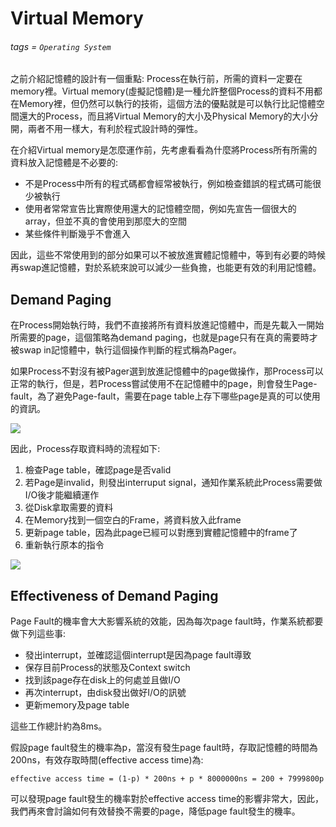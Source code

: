 # Virtual Memory
###### tags = `Operating System`

之前介紹記憶體的設計有一個重點: Process在執行前，所需的資料一定要在memory裡。Virtual memory(虛擬記憶體)是一種允許整個Process的資料不用都在Memory裡，但仍然可以執行的技術，這個方法的優點就是可以執行比記憶體空間還大的Process，而且將Virtual Memory的大小及Physical Memory的大小分開，兩者不用一樣大，有利於程式設計時的彈性。

在介紹Virtual memory是怎麼運作前，先考慮看看為什麼將Process所有所需的資料放入記憶體是不必要的:
* 不是Process中所有的程式碼都會經常被執行，例如檢查錯誤的程式碼可能很少被執行
* 使用者常常宣告比實際使用還大的記憶體空間，例如先宣告一個很大的array，但並不真的會使用到那麼大的空間
* 某些條件判斷幾乎不會進入

因此，這些不常使用到的部分如果可以不被放進實體記憶體中，等到有必要的時候再swap進記憶體，對於系統來說可以減少一些負擔，也能更有效的利用記憶體。

## Demand Paging

在Process開始執行時，我們不直接將所有資料放進記憶體中，而是先載入一開始所需要的page，這個策略為demand paging，也就是page只有在真的需要時才被swap in記憶體中，執行這個操作判斷的程式稱為Pager。

如果Process不對沒有被Pager選到放進記憶體中的page做操作，那Process可以正常的執行，但是，若Process嘗試使用不在記憶體中的page，則會發生Page-fault，為了避免Page-fault，需要在page table上存下哪些page是真的可以使用的資訊。

![](https://i.imgur.com/6GC6Fpy.png)

因此，Process存取資料時的流程如下:

1. 檢查Page table，確認page是否valid
2. 若Page是invalid，則發出interruput signal，通知作業系統此Process需要做I/O後才能繼續運作
3. 從Disk拿取需要的資料
4. 在Memory找到一個空白的Frame，將資料放入此frame
5. 更新page table，因為此page已經可以對應到實體記憶體中的frame了
6. 重新執行原本的指令

![](https://i.imgur.com/XScA866.png)

## Effectiveness of Demand Paging

Page Fault的機率會大大影響系統的效能，因為每次page fault時，作業系統都要做下列這些事:

* 發出interrupt，並確認這個interrupt是因為page fault導致
* 保存目前Process的狀態及Context switch
* 找到該page存在disk上的何處並且做I/O
* 再次interrupt，由disk發出做好I/O的訊號
* 更新memory及page table

這些工作總計約為8ms。

假設page fault發生的機率為p，當沒有發生page fault時，存取記憶體的時間為200ns，有效存取時間(effective access time)為:

    effective access time = (1-p) * 200ns + p * 8000000ns = 200 + 7999800p
    
可以發現page fault發生的機率對於effective access time的影響非常大，因此，我們再來會討論如何有效替換不需要的page，降低page fault發生的機率。
